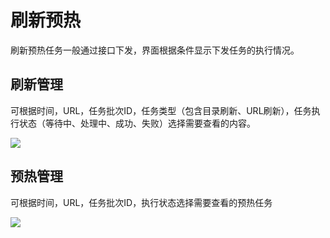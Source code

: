 # 刷新预热
刷新预热任务一般通过接口下发，界面根据条件显示下发任务的执行情况。

## 刷新管理
可根据时间，URL，任务批次ID，任务类型（包含目录刷新、URL刷新），任务执行状态（等待中、处理中、成功、失败）选择需要查看的内容。

![](https://docs.zhoudsh.com:9443/images/cdn/cdn_26.png)

## 预热管理
可根据时间，URL，任务批次ID，执行状态选择需要查看的预热任务

![](https://docs.zhoudsh.com:9443/images/cdn/cdn_27.png)

